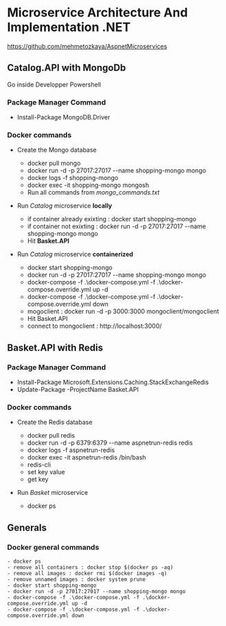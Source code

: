 # Microservice Architecture And Implementation .NET

https://github.com/mehmetozkaya/AspnetMicroservices

## Catalog.API with MongoDb

Go inside Developper Powershell

### Package Manager Command

- Install-Package MongoDB.Driver 

### Docker commands 

- Create the Mongo database
    - docker pull mongo
    - docker run -d -p 27017:27017 --name shopping-mongo mongo
    - docker logs -f shopping-mongo
    - docker exec -it shopping-mongo mongosh
    - Run all commands from *mongo_commands.txt*

- Run *Catalog* microservice **locally**
    - if container already exixting : docker start shopping-mongo
    - if container not exixting : docker run -d -p 27017:27017 --name shopping-mongo mongo
    - Hit **Basket.API**

- Run *Catalog* microservice **containerized**
    - docker start shopping-mongo
    - docker run -d -p 27017:27017 --name shopping-mongo mongo
    - docker-compose -f .\docker-compose.yml -f .\docker-compose.override.yml up -d
    - docker-compose -f .\docker-compose.yml -f .\docker-compose.override.yml down
    - mogoclient : docker run -d -p 3000:3000 mongoclient/mongoclient
    - Hit Basket.API
    - connect to mongoclient : http://localhost:3000/



## Basket.API with Redis

### Package Manager Command

- Install-Package Microsoft.Extensions.Caching.StackExchangeRedis 
- Update-Package -ProjectName Basket.API

### Docker commands 

- Create the Redis database
    - docker pull redis
    - docker run -d -p 6379:6379 --name aspnetrun-redis redis
    - docker logs -f aspnetrun-redis
    - docker exec -it aspnetrun-redis /bin/bash
    - redis-cli
    - set key value
    - get key

- Run *Basket* microservice
    - docker ps



## Generals

### Docker general commands
    - docker ps
    - remove all containers : docker stop $(docker ps -aq)
    - remove all images : docker rmi $(docker images -q)
    - remove unnamed images : docker system prune
    - docker start shopping-mongo
    - docker run -d -p 27017:27017 --name shopping-mongo mongo
    - docker-compose -f .\docker-compose.yml -f .\docker-compose.override.yml up -d
    - docker-compose -f .\docker-compose.yml -f .\docker-compose.override.yml down






















